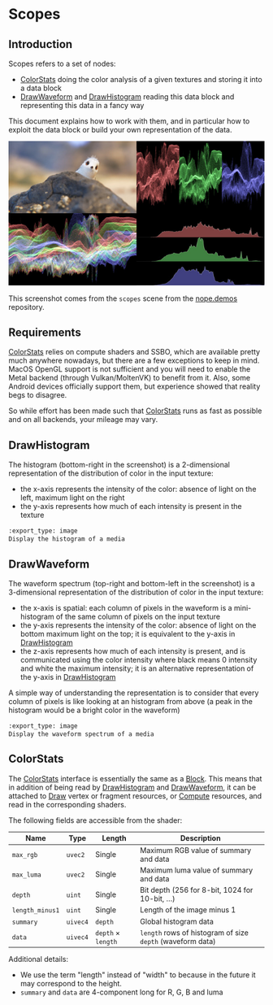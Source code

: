 # Scopes

## Introduction

Scopes refers to a set of nodes:
- [ColorStats] doing the color analysis of a given textures and storing it into
  a data block
- [DrawWaveform] and [DrawHistogram] reading this data block and
  representing this data in a fancy way

This document explains how to work with them, and in particular how to exploit
the data block or build your own representation of the data.

![Scopes](img/scopes.jpg)

This screenshot comes from the `scopes` scene from the [nope.demos] repository.


## Requirements

[ColorStats] relies on compute shaders and SSBO, which are available pretty
much anywhere nowadays, but there are a few exceptions to keep in mind. MacOS
OpenGL support is not sufficient and you will need to enable the Metal backend
(through Vulkan/MoltenVK) to benefit from it. Also, some Android devices
officially support them, but experience showed that reality begs to disagree.

So while effort has been made such that [ColorStats] runs as fast as possible
and on all backends, your mileage may vary.


## DrawHistogram

The histogram (bottom-right in the screenshot) is a 2-dimensional
representation of the distribution of color in the input texture:
- the x-axis represents the intensity of the color: absence of light on the
  left, maximum light on the right
- the y-axis represents how much of each intensity is present in the texture

```{nope} scopes.histogram
:export_type: image
Display the histogram of a media
```


## DrawWaveform

The waveform spectrum (top-right and bottom-left in the screenshot) is a
3-dimensional representation of the distribution of color in the input texture:
- the x-axis is spatial: each column of pixels in the waveform is a
  mini-histogram of the same column of pixels on the input texture
- the y-axis represents the intensity of the color: absence of light on the
  bottom maximum light on the top; it is equivalent to the y-axis in
  [DrawHistogram]
- the z-axis represents how much of each intensity is present, and is
  communicated using the color intensity where black means 0 intensity and
  white the maximum intensity; it is an alternative representation of the
  y-axis in [DrawHistogram]

A simple way of understanding the representation is to consider that every
column of pixels is like looking at an histogram from above (a peak in the
histogram would be a bright color in the waveform)

```{nope} scopes.waveform
:export_type: image
Display the waveform spectrum of a media
```


## ColorStats

The [ColorStats] interface is essentially the same as a [Block]. This means
that in addition of being read by [DrawHistogram] and [DrawWaveform], it
can be attached to [Draw] vertex or fragment resources, or [Compute]
resources, and read in the corresponding shaders.

The following fields are accessible from the shader:

| Name            | Type     | Length             | Description                                                |
|-----------------|----------|--------------------|------------------------------------------------------------|
| `max_rgb`       | `uvec2`  | Single             | Maximum RGB value of summary and data                      |
| `max_luma`      | `uvec2`  | Single             | Maximum luma value of summary and data                     |
| `depth`         | `uint`   | Single             | Bit depth (256 for 8-bit, 1024 for 10-bit, …)              |
| `length_minus1` | `uint`   | Single             | Length of the image minus 1                                |
| `summary`       | `uivec4` | `depth`            | Global histogram data                                      |
| `data`          | `uivec4` | `depth` × `length` | `length` rows of histogram of size `depth` (waveform data) |

Additional details:

- We use the term "length" instead of "width" to because in the future it may
  correspond to the height.
- `summary` and `data` are 4-component long for R, G, B and luma


[ColorStats]: /usr/ref/libnopegl.md#colorstats
[DrawWaveform]: /usr/ref/libnopegl.md#drawwaveform
[DrawHistogram]: /usr/ref/libnopegl.md#drawhistogram
[Block]: /usr/ref/libnopegl.md#block
[Draw]: /usr/ref/libnopegl.md#draw
[Compute]: /usr/ref/libnopegl.md#compute
[nope.demos]: https://github.com/NopeForge/nope.demos
